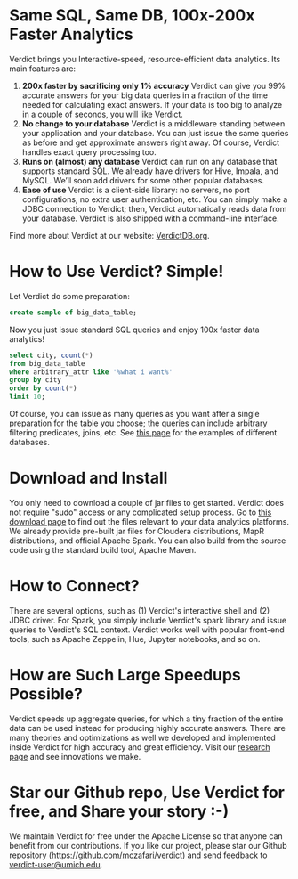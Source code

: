 # Same SQL, Same DB, 100x-200x Faster Analytics

Verdict brings you Interactive-speed, resource-efficient data analytics. Its main features are:

1. **200x faster by sacrificing only 1% accuracy**
   Verdict can give you 99% accurate answers for your big data queries in a fraction of the time needed for calculating exact answers. If your data is too big to analyze in a couple of seconds, you will like Verdict.
2. **No change to your database**
   Verdict is a middleware standing between your application and your database. You can just issue the same queries as before and get approximate answers right away. Of course, Verdict handles exact query processing too.
3. **Runs on (almost) any database**
   Verdict can run on any database that supports standard SQL. We already have drivers for Hive, Impala, and MySQL. We’ll soon add drivers for some other popular databases.
4. **Ease of use**
   Verdict is a client-side library: no servers, no port configurations, no extra user authentication, etc. You can simply make a JDBC connection to Verdict; then, Verdict automatically reads data from your database. Verdict is also shipped with a command-line interface.

Find more about Verdict at our website: [VerdictDB.org](http://verdictdb.org).


# How to Use Verdict? Simple!

Let Verdict do some preparation:

```sql
create sample of big_data_table;
```

Now you just issue standard SQL queries and enjoy 100x faster data analytics!

```sql
select city, count(*)
from big_data_table
where arbitrary_attr like '%what i want%'
group by city
order by count(*)
limit 10;
```

Of course, you can issue as many queries as you want after a single preparation for the table you choose; the queries can include arbitrary filtering predicates, joins, etc. See [this page](http://verdictdb.org/documentation/quick_start/) for the examples of different databases.


# Download and Install

You only need to download a couple of jar files to get started. Verdict does not require "sudo" access or any complicated setup process. Go to [this download page](http://verdictdb.org/download/) to find out the files relevant to your data analytics platforms. We already provide pre-built jar files for Cloudera distributions, MapR distributions, and official Apache Spark. You can also build from the source code using the standard build tool, Apache Maven.


# How to Connect?

There are several options, such as (1) Verdict's interactive shell and (2) JDBC driver. For Spark, you simply include Verdict's spark library and issue queries to Verdict's SQL context. Verdict works well with popular front-end tools, such as Apache Zeppelin, Hue, Jupyter notebooks, and so on.


# How are Such Large Speedups Possible?

Verdict speeds up aggregate queries, for which a tiny fraction of the entire data can be used instead for producing highly accurate answers. There are many theories and optimizations as well we developed and implemented inside Verdict for high accuracy and great efficiency. Visit our [research page](http://verdictdb.org/documentation/research/) and see innovations we make.


# Star our Github repo, Use Verdict for free, and Share your story :-)

We maintain Verdict for free under the Apache License so that anyone can benefit from our contributions. If you like our project, please star our Github repository (https://github.com/mozafari/verdict) and send feedback to verdict-user@umich.edu.

